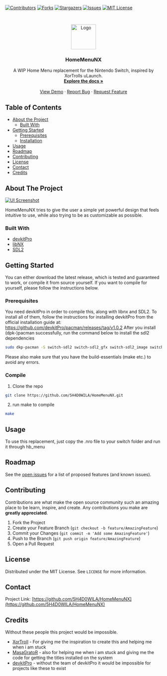 <!--
*** Thanks for checking out this README Template. If you have a suggestion that would
*** make this better, please fork the repo and create a pull request or simply open
*** an issue with the tag "enhancement".
*** Thanks again! Now go create something AMAZING! :D
***
***
***
*** To avoid retyping too much info. Do a search and replace for the following:
*** github_username, repo_name, twitter_handle, email
-->





<!-- PROJECT SHIELDS -->
<!--
*** I'm using markdown "reference style" links for readability.
*** Reference links are enclosed in brackets [ ] instead of parentheses ( ).
*** See the bottom of this document for the declaration of the reference variables
*** for contributors-url, forks-url, etc. This is an optional, concise syntax you may use.
*** https://www.markdownguide.org/basic-syntax/#reference-style-links
-->
[![Contributors][contributors-shield]][contributors-url]
[![Forks][forks-shield]][forks-url]
[![Stargazers][stars-shield]][stars-url]
[![Issues][issues-shield]][issues-url]
[![MIT License][license-shield]][license-url]



<!-- PROJECT LOGO -->
<br />
<p align="center">
  <a href="https://github.com/5H4D0WILA/HomeMenuNX">
    <img src="images/logo.png" alt="Logo" width="80" height="80">
  </a>

  <h3 align="center">HomeMenuNX</h3>

  <p align="center">
    A WIP Home Menu replacement for the Nintendo Switch, inspired by XorTrolls uLaunch.
    <br />
    <a href="https://github.com/5H4D0WILA/HomeMenuNX"><strong>Explore the docs »</strong></a>
    <br />
    <br />
    <a href="https://github.com/5H4D0WILA/HomeMenuNX">View Demo</a>
    ·
    <a href="https://github.com/5H4D0WILA/HomeMenuNX/issues">Report Bug</a>
    ·
    <a href="https://github.com/5H4D0WILA/HomeMenuNX/issues">Request Feature</a>
  </p>
</p>



<!-- TABLE OF CONTENTS -->
## Table of Contents

* [About the Project](#about-the-project)
  * [Built With](#built-with)
* [Getting Started](#getting-started)
  * [Prerequisites](#prerequisites)
  * [Installation](#installation)
* [Usage](#usage)
* [Roadmap](#roadmap)
* [Contributing](#contributing)
* [License](#license)
* [Contact](#contact)
* [Credits](#credits)



<!-- ABOUT THE PROJECT -->
## About The Project

[![UI Screenshot][product-screenshot]](https://ibb.co/VHVdnBG)

HomeMenuNX tries to give the user a simple yet powerful design that feels intuitive to use, while also trying to be as customizable as possible.



### Built With

* [devkitPro]()
* [libNX]()
* [SDL2]()



<!-- GETTING STARTED -->
## Getting Started

You can either download the latest release, which is tested and guaranteed to work, or compile it from source yourself.
If you want to compile for yourself, please follow the instructions below.

### Prerequisites

You need devkitPro in order to compile this, along with libnx and SDL2.
To install all of them, follow the instructions for installing devkitPro from the official installation guide at: https://github.com/devkitPro/pacman/releases/tag/v1.0.2
After you install (dpk-)pacman successfully, run the command below to install the sdl2 dependencies
```sh
sudo dkp-pacman -S switch-sdl2 switch-sdl2_gfx switch-sdl2_image switch-sdl2_mixer switch-sdl2_net switch-sdl2_ttf
```
Please also make sure that you have the build-essentials (make etc.) to avoid any errors.

### Compile

1. Clone the repo
```sh
git clone https://github.com/5H4D0WILA/HomeMenuNX.git
```
2. run make to compile
```sh
make
```



<!-- USAGE EXAMPLES -->
## Usage

To use this replacement, just copy the .nro file to your switch folder and run it through hb_menu



<!-- ROADMAP -->
## Roadmap

See the [open issues](https://github.com/5H4D0WILA/HomeMenuNX/issues) for a list of proposed features (and known issues).



<!-- CONTRIBUTING -->
## Contributing

Contributions are what make the open source community such an amazing place to be learn, inspire, and create. Any contributions you make are **greatly appreciated**.

1. Fork the Project
2. Create your Feature Branch (`git checkout -b feature/AmazingFeature`)
3. Commit your Changes (`git commit -m 'Add some AmazingFeature'`)
4. Push to the Branch (`git push origin feature/AmazingFeature`)
5. Open a Pull Request



<!-- LICENSE -->
## License

Distributed under the MIT License. See `LICENSE` for more information.



<!-- CONTACT -->
## Contact

Project Link: [https://github.com/5H4D0WILA/HomeMenuNX](https://github.com/5H4D0WILA/HomeMenuNX)



<!-- CREDITS -->
## Credits

Without these people this project would be impossible.

* [XorTroll](https://github.com/XorTroll) - For giving me the inspiration to create this and helping me when i am stuck
* [MasaGratoR](https://github.com/masagrator) - also for helping me when i am stuck and giving me the code for getting the titles installed on the system
* [devkitPro](https://devkitpro.org/) - without the team of devkitPro it would be impossible for projects like these to exist





<!-- MARKDOWN LINKS & IMAGES -->
<!-- https://www.markdownguide.org/basic-syntax/#reference-style-links -->
[contributors-shield]: https://img.shields.io/github/contributors/github_username/repo.svg?style=flat-square
[contributors-url]: https://github.com/github_username/repo/graphs/contributors
[forks-shield]: https://img.shields.io/github/forks/github_username/repo.svg?style=flat-square
[forks-url]: https://github.com/github_username/repo/network/members
[stars-shield]: https://img.shields.io/github/stars/github_username/repo.svg?style=flat-square
[stars-url]: https://github.com/github_username/repo/stargazers
[issues-shield]: https://img.shields.io/github/issues/github_username/repo.svg?style=flat-square
[issues-url]: https://github.com/github_username/repo/issues
[license-shield]: https://img.shields.io/github/license/github_username/repo.svg?style=flat-square
[license-url]: https://github.com/github_username/repo/blob/master/LICENSE.txt
[linkedin-shield]: https://img.shields.io/badge/-LinkedIn-black.svg?style=flat-square&logo=linkedin&colorB=555
[linkedin-url]: https://linkedin.com/in/github_username
[product-screenshot]: images/screenshot.png
